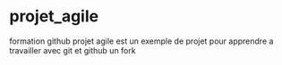 # projet_agile
formation github
projet agile est un exemple de projet pour apprendre a travailler avec git et github
un fork
